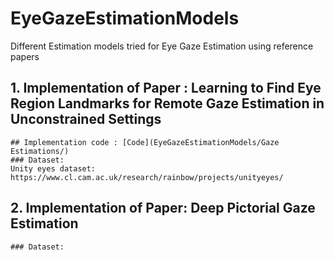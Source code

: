 # EyeGazeEstimationModels

Different Estimation models tried for Eye Gaze Estimation using reference papers

 ## 1. Implementation of Paper : Learning to Find Eye Region Landmarks for Remote Gaze Estimation in Unconstrained Settings
    ## Implementation code : [Code](EyeGazeEstimationModels/Gaze Estimations/)
    ### Dataset:
    Unity eyes dataset: https://www.cl.cam.ac.uk/research/rainbow/projects/unityeyes/
 
 ## 2. Implementation of Paper: Deep Pictorial Gaze Estimation
    ### Dataset:
